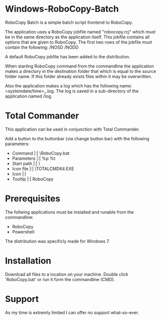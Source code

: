 # Windows-RoboCopy-Batch
 
RoboCopy Batch is a simple batch script frontend to RoboCopy.

The application uses a RoboCopy jobfile named "robocopy.rcj" which must be in the same directory as the application itself. This jobfile contains all options that are given to
RoboCopy. The first two rows of the jobfile must contain the following:
  /NOSD
  /NODD

A default RoboCopy jobfile has been added to the distribution.

When starting RoboCopy command from the commandline the application makes a directory in the destination folder that which is equal to the source folder name. If this folder already exists files within it may be overwritten.

Also the application makes a log which has the following name: <systemdate/time>_<source folder name>.log. The log is saved in a sub-directory of the application named /log.

# Total Commander
This application can be used in conjunction with Total Commander. 

Add a button to the buttonbar (via change button bar) with the following parameters:
* Command    |:| <path-to-robocopy-batch>\RoboCopy.bat
* Parameters |:| %p %t 
* Start path |:| <path-to-robocopy-batch>\
* Icon file  |:| <path-to-total-commander>\TOTALCMD64.EXE
* Icon       |:| <icon-of-choice>
* Tooltip    |:| RoboCopy

# Prerequisites
The follwing applications must be installed and runable from the commandline:
* RoboCopy 
* Powershell
 
The distribution was specificly made for Windows 7.

# Installation
Download all files to a location on your machine. Double click 'RoboCopy.bat' or run it form the commandline (CMD).

# Support
As  my time is extremly limited I can offer no support what-so-ever.
